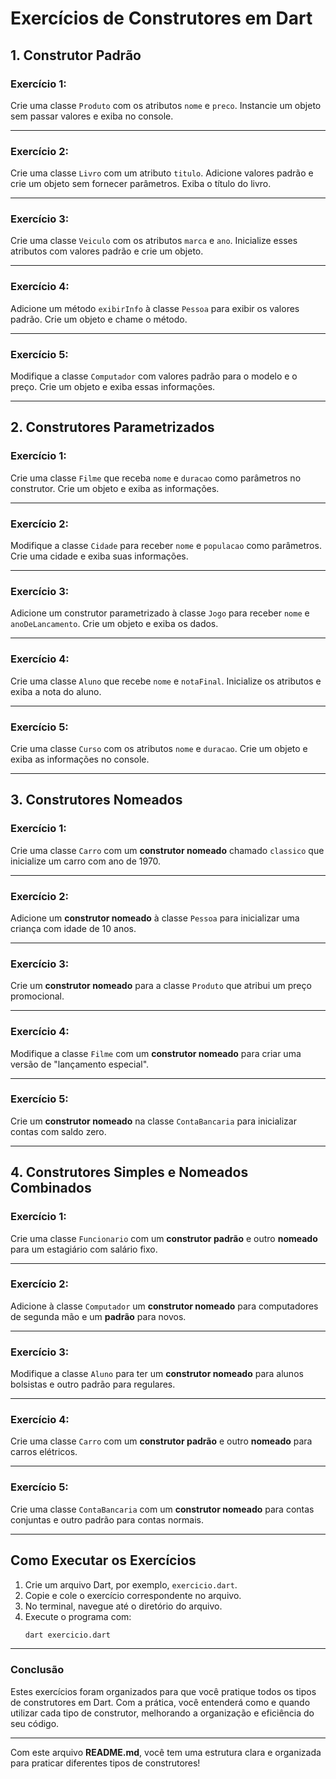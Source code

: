 # **Exercícios de Construtores em Dart**

## **1. Construtor Padrão**

### **Exercício 1:**
Crie uma classe `Produto` com os atributos `nome` e `preco`. Instancie um objeto sem passar valores e exiba no console.

---

### **Exercício 2:**
Crie uma classe `Livro` com um atributo `titulo`. Adicione valores padrão e crie um objeto sem fornecer parâmetros. Exiba o título do livro.

---

### **Exercício 3:**
Crie uma classe `Veiculo` com os atributos `marca` e `ano`. Inicialize esses atributos com valores padrão e crie um objeto.

---

### **Exercício 4:**
Adicione um método `exibirInfo` à classe `Pessoa` para exibir os valores padrão. Crie um objeto e chame o método.

---

### **Exercício 5:**
Modifique a classe `Computador` com valores padrão para o modelo e o preço. Crie um objeto e exiba essas informações.

---

## **2. Construtores Parametrizados**

### **Exercício 1:**
Crie uma classe `Filme` que receba `nome` e `duracao` como parâmetros no construtor. Crie um objeto e exiba as informações.

---

### **Exercício 2:**
Modifique a classe `Cidade` para receber `nome` e `populacao` como parâmetros. Crie uma cidade e exiba suas informações.

---

### **Exercício 3:**
Adicione um construtor parametrizado à classe `Jogo` para receber `nome` e `anoDeLancamento`. Crie um objeto e exiba os dados.

---

### **Exercício 4:**
Crie uma classe `Aluno` que recebe `nome` e `notaFinal`. Inicialize os atributos e exiba a nota do aluno.

---

### **Exercício 5:**
Crie uma classe `Curso` com os atributos `nome` e `duracao`. Crie um objeto e exiba as informações no console.

---

## **3. Construtores Nomeados**

### **Exercício 1:**
Crie uma classe `Carro` com um **construtor nomeado** chamado `classico` que inicialize um carro com ano de 1970.

---

### **Exercício 2:**
Adicione um **construtor nomeado** à classe `Pessoa` para inicializar uma criança com idade de 10 anos.

---

### **Exercício 3:**
Crie um **construtor nomeado** para a classe `Produto` que atribui um preço promocional.

---

### **Exercício 4:**
Modifique a classe `Filme` com um **construtor nomeado** para criar uma versão de "lançamento especial".

---

### **Exercício 5:**
Crie um **construtor nomeado** na classe `ContaBancaria` para inicializar contas com saldo zero.

---

## **4. Construtores Simples e Nomeados Combinados**

### **Exercício 1:**
Crie uma classe `Funcionario` com um **construtor padrão** e outro **nomeado** para um estagiário com salário fixo.

---

### **Exercício 2:**
Adicione à classe `Computador` um **construtor nomeado** para computadores de segunda mão e um **padrão** para novos.

---

### **Exercício 3:**
Modifique a classe `Aluno` para ter um **construtor nomeado** para alunos bolsistas e outro padrão para regulares.

---

### **Exercício 4:**
Crie uma classe `Carro` com um **construtor padrão** e outro **nomeado** para carros elétricos.

---

### **Exercício 5:**
Crie uma classe `ContaBancaria` com um **construtor nomeado** para contas conjuntas e outro padrão para contas normais.

---

## **Como Executar os Exercícios**
1. Crie um arquivo Dart, por exemplo, `exercicio.dart`.
2. Copie e cole o exercício correspondente no arquivo.
3. No terminal, navegue até o diretório do arquivo.
4. Execute o programa com:
   ```bash
   dart exercicio.dart
   ```

---

### **Conclusão**
Estes exercícios foram organizados para que você pratique todos os tipos de construtores em Dart. Com a prática, você entenderá como e quando utilizar cada tipo de construtor, melhorando a organização e eficiência do seu código.

---

Com este arquivo **README.md**, você tem uma estrutura clara e organizada para praticar diferentes tipos de construtores!